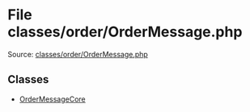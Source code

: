 File classes/order/OrderMessage.php
=========

Source: [classes/order/OrderMessage.php](https://github.com/PrestaShop/PrestaShop/blob/1.5.0.13/classes/order/OrderMessage.php)


Classes
-------

* [OrderMessageCore](class.OrderMessageCore.md)


